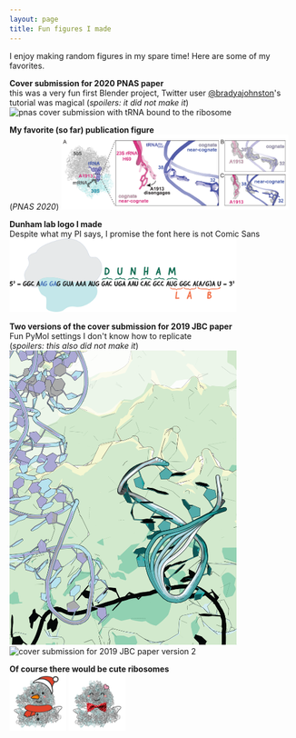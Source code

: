 ```yaml
---
layout: page
title: Fun figures I made
---
```

I enjoy making random figures in my spare time! Here are some of my favorites.

__Cover submission for 2020 PNAS paper__  
this was a very fun first Blender project, Twitter user [@bradyajohnston](https://twitter.com/bradyajohnston)'s tutorial was magical
(_spoilers: it did not make it_)
<img src="images/2020-05-05_tRNA-Ala-cover.png" alt="pnas cover submission with tRNA bound to the ribosome" style="width:400px">

__My favorite (so far) publication figure__  
(_PNAS 2020_)
<img src="images/2020-04-29_allfig-04.png" alt="pnas figure showing rRNA A1913 is disengaged with an incorrect tRNA" style="width:400px">

__Dunham lab logo I made__  
Despite what my PI says, I promise the font here is not Comic Sans  
<img src="images/DunhamLab_Logo.png" alt="Dunham lab logo with a ribosome translating an mRNA into a polypeptide spelling Dunham Lab" style="width:400px">

__Two versions of the cover submission for 2019 JBC paper__  
Fun PyMol settings I don't know how to replicate  
(_spoilers: this also did not make it_)
<img src="images/jbc2019_covers-01.png" alt="cover submission for 2019 JBC paper version 1" style="width:400px">
<img src="images/jbc2019_covers-02.png" alt="cover submission for 2019 JBC paper version 2" style="width:400px">

__Of course there would be cute ribosomes__  
<img src="images/HN_snowman70S-01.png" alt="a ribosome dressed in snowman outfit with blushing cheeks and a carrot nose" style="width:100px">
<img src="images/HN_valentine70S-01.png" alt="a Valentine's day ribosome with a red bow tie, smiling face, and a pink heart on top of the 50S" style="width:100px">
